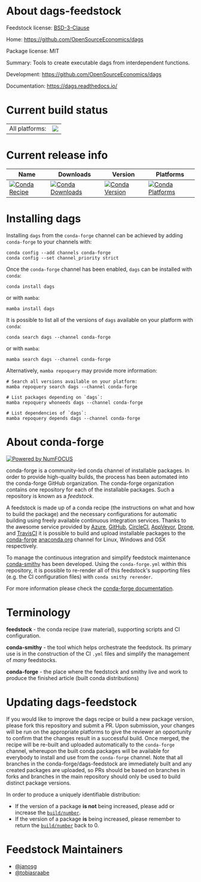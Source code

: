 About dags-feedstock
====================

Feedstock license: [BSD-3-Clause](https://github.com/conda-forge/dags-feedstock/blob/main/LICENSE.txt)

Home: https://github.com/OpenSourceEconomics/dags

Package license: MIT

Summary: Tools to create executable dags from interdependent functions.

Development: https://github.com/OpenSourceEconomics/dags

Documentation: https://dags.readthedocs.io/

Current build status
====================


<table><tr><td>All platforms:</td>
    <td>
      <a href="https://dev.azure.com/conda-forge/feedstock-builds/_build/latest?definitionId=15643&branchName=main">
        <img src="https://dev.azure.com/conda-forge/feedstock-builds/_apis/build/status/dags-feedstock?branchName=main">
      </a>
    </td>
  </tr>
</table>

Current release info
====================

| Name | Downloads | Version | Platforms |
| --- | --- | --- | --- |
| [![Conda Recipe](https://img.shields.io/badge/recipe-dags-green.svg)](https://anaconda.org/conda-forge/dags) | [![Conda Downloads](https://img.shields.io/conda/dn/conda-forge/dags.svg)](https://anaconda.org/conda-forge/dags) | [![Conda Version](https://img.shields.io/conda/vn/conda-forge/dags.svg)](https://anaconda.org/conda-forge/dags) | [![Conda Platforms](https://img.shields.io/conda/pn/conda-forge/dags.svg)](https://anaconda.org/conda-forge/dags) |

Installing dags
===============

Installing `dags` from the `conda-forge` channel can be achieved by adding `conda-forge` to your channels with:

```
conda config --add channels conda-forge
conda config --set channel_priority strict
```

Once the `conda-forge` channel has been enabled, `dags` can be installed with `conda`:

```
conda install dags
```

or with `mamba`:

```
mamba install dags
```

It is possible to list all of the versions of `dags` available on your platform with `conda`:

```
conda search dags --channel conda-forge
```

or with `mamba`:

```
mamba search dags --channel conda-forge
```

Alternatively, `mamba repoquery` may provide more information:

```
# Search all versions available on your platform:
mamba repoquery search dags --channel conda-forge

# List packages depending on `dags`:
mamba repoquery whoneeds dags --channel conda-forge

# List dependencies of `dags`:
mamba repoquery depends dags --channel conda-forge
```


About conda-forge
=================

[![Powered by
NumFOCUS](https://img.shields.io/badge/powered%20by-NumFOCUS-orange.svg?style=flat&colorA=E1523D&colorB=007D8A)](https://numfocus.org)

conda-forge is a community-led conda channel of installable packages.
In order to provide high-quality builds, the process has been automated into the
conda-forge GitHub organization. The conda-forge organization contains one repository
for each of the installable packages. Such a repository is known as a *feedstock*.

A feedstock is made up of a conda recipe (the instructions on what and how to build
the package) and the necessary configurations for automatic building using freely
available continuous integration services. Thanks to the awesome service provided by
[Azure](https://azure.microsoft.com/en-us/services/devops/), [GitHub](https://github.com/),
[CircleCI](https://circleci.com/), [AppVeyor](https://www.appveyor.com/),
[Drone](https://cloud.drone.io/welcome), and [TravisCI](https://travis-ci.com/)
it is possible to build and upload installable packages to the
[conda-forge](https://anaconda.org/conda-forge) [anaconda.org](https://anaconda.org/)
channel for Linux, Windows and OSX respectively.

To manage the continuous integration and simplify feedstock maintenance
[conda-smithy](https://github.com/conda-forge/conda-smithy) has been developed.
Using the ``conda-forge.yml`` within this repository, it is possible to re-render all of
this feedstock's supporting files (e.g. the CI configuration files) with ``conda smithy rerender``.

For more information please check the [conda-forge documentation](https://conda-forge.org/docs/).

Terminology
===========

**feedstock** - the conda recipe (raw material), supporting scripts and CI configuration.

**conda-smithy** - the tool which helps orchestrate the feedstock.
                   Its primary use is in the construction of the CI ``.yml`` files
                   and simplify the management of *many* feedstocks.

**conda-forge** - the place where the feedstock and smithy live and work to
                  produce the finished article (built conda distributions)


Updating dags-feedstock
=======================

If you would like to improve the dags recipe or build a new
package version, please fork this repository and submit a PR. Upon submission,
your changes will be run on the appropriate platforms to give the reviewer an
opportunity to confirm that the changes result in a successful build. Once
merged, the recipe will be re-built and uploaded automatically to the
`conda-forge` channel, whereupon the built conda packages will be available for
everybody to install and use from the `conda-forge` channel.
Note that all branches in the conda-forge/dags-feedstock are
immediately built and any created packages are uploaded, so PRs should be based
on branches in forks and branches in the main repository should only be used to
build distinct package versions.

In order to produce a uniquely identifiable distribution:
 * If the version of a package **is not** being increased, please add or increase
   the [``build/number``](https://docs.conda.io/projects/conda-build/en/latest/resources/define-metadata.html#build-number-and-string).
 * If the version of a package **is** being increased, please remember to return
   the [``build/number``](https://docs.conda.io/projects/conda-build/en/latest/resources/define-metadata.html#build-number-and-string)
   back to 0.

Feedstock Maintainers
=====================

* [@janosg](https://github.com/janosg/)
* [@tobiasraabe](https://github.com/tobiasraabe/)


